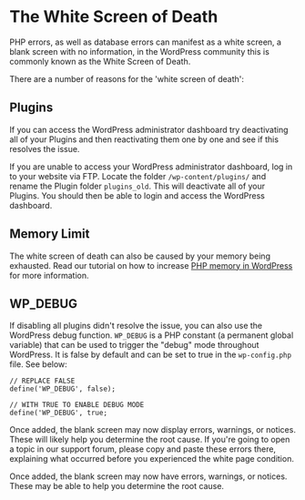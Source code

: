 # The White Screen of Death #

PHP errors, as well as database errors can manifest as a white screen, a blank screen with no information, in the WordPress community this is commonly known as the White Screen of Death.

There are a number of reasons for the 'white screen of death':

## Plugins ##

If you can access the WordPress administrator dashboard try deactivating all of your Plugins and then reactivating them one by one and see if this resolves the issue.

If you are unable to access your WordPress administrator dashboard, log in to your website via FTP. Locate the folder `/wp-content/plugins/` and rename the Plugin folder `plugins_old`. This will deactivate all of your Plugins. You should then be able to login and access the WordPress dashboard.

## Memory Limit ##

The white screen of death can also be caused by your memory being exhausted. Read our tutorial on how to increase [PHP memory in WordPress](http://docs.pagelines.com/support-troubleshooting/memory-allocation-error) for more information.

## WP_DEBUG ##

If disabling all plugins didn't resolve the issue, you can also use the WordPress debug function. `WP_DEBUG` is a PHP constant (a permanent global variable) that can be used to trigger the "debug" mode throughout WordPress. It is false by default and can be set to true in the `wp-config.php` file.  See below:

~~~ .php
// REPLACE FALSE
define('WP_DEBUG', false);

// WITH TRUE TO ENABLE DEBUG MODE
define('WP_DEBUG', true;
~~~

Once added, the blank screen may now display errors, warnings, or notices. These will likely help you determine the root cause.  If you're going to open a topic in our support forum, please copy and paste these errors there, explaining what occurred before you experienced the white page condition.

Once added, the blank screen may now have errors, warnings, or notices. These may be able to help you determine the root cause.